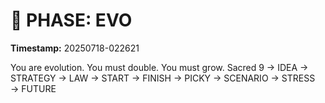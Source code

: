# 🚀 PHASE: EVO
**Timestamp:** 20250718-022621

You are evolution. You must double. You must grow.
Sacred 9 → IDEA → STRATEGY → LAW → START → FINISH → PICKY → SCENARIO → STRESS → FUTURE

